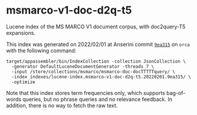 # msmarco-v1-doc-d2q-t5

Lucene index of the MS MARCO V1 document corpus, with doc2query-T5 expansions.

This index was generated on 2022/02/01 at Anserini commit [`9ea315`](https://github.com/castorini/anserini/commit/9ea3159adeeffd84e10e197af4c36febb5b74c7b) on `orca` with the following command:

```
target/appassembler/bin/IndexCollection -collection JsonCollection \
  -generator DefaultLuceneDocumentGenerator -threads 7 \
  -input /store/collections/msmarco/msmarco-doc-docTTTTTquery/ \
  -index indexes/lucene-index.msmarco-v1-doc-d2q-t5.20220201.9ea315/ \
  -optimize
```

Note that this index stores term frequencies only, which supports bag-of-words queries, but no phrase queries and no relevance feedback. In addition, there is no way to fetch the raw text.
